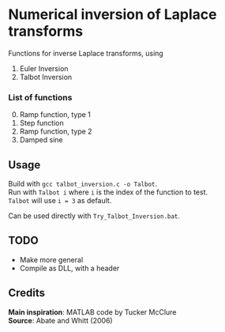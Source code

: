 # Numerical inversion of Laplace transforms
Functions for inverse Laplace transforms, using  
1. Euler Inversion  
2. Talbot Inversion  

### List of functions
0. Ramp function, type 1
1. Step function
2. Ramp function, type 2
3. Damped sine

## Usage
Build with `gcc talbot_inversion.c -o Talbot`.  
Run with `Talbot i` where `i` is the index of the function to test.  
`Talbot` will use `i = 3` as default.

Can be used directly with `Try_Talbot_Inversion.bat`.

## TODO
* Make more general
* Compile as DLL, with a header

## Credits
**Main inspiration**: MATLAB code by Tucker McClure  
**Source**: Abate and Whitt (2006)